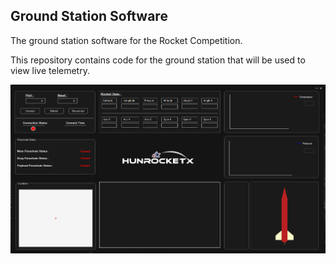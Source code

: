 ## Ground Station Software
The ground station software for the Rocket Competition.

This repository contains code for the ground station that will be used to view live telemetry.

![myImage](https://github.com/turanbrkay/rocketGroundStation/blob/main/MyRealRocket/bin/Debug/myRealImage.PNG)
